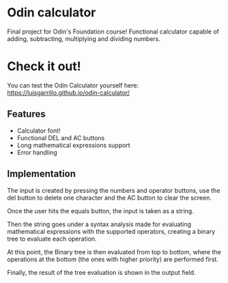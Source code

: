 # Odin calculator
Final project for Odin's Foundation course! Functional calculator capable of adding, subtracting, multiplying and dividing numbers.

# Check it out!

You can test the Odin Calculator yourself here: 
https://luisgarrillo.github.io/odin-calculator/

## Features

- Calculator font!
- Functional DEL and AC buttons
- Long mathematical expressions support
- Error handling

## Implementation

The input is created by pressing the numbers and operator buttons, use the del button to delete one character and the AC button to clear the screen.

Once the user hits the equals button, the input is taken as a string.

Then the string goes under a syntax analysis made for evaluating mathematical expressions with the supported operators, creating a binary tree to evaluate each operation.

At this point, the Binary tree is then evaluated from top to bottom, where the operations at the bottom (the ones with higher priority) are performed first.

Finally, the result of the tree evaluation is shown in the output field.





